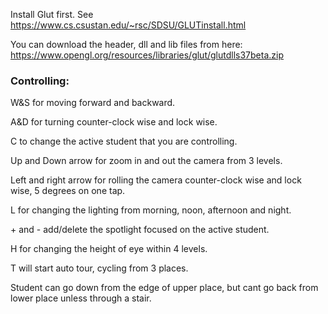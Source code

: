 Install Glut first. See https://www.cs.csustan.edu/~rsc/SDSU/GLUTinstall.html

You can download the header, dll and lib files from here: https://www.opengl.org/resources/libraries/glut/glutdlls37beta.zip

### Controlling: ### 
W&S for moving forward and backward.

A&D for turning counter-clock wise and lock wise.

C to change the active student that you are controlling.

Up and Down arrow for zoom in and out the camera from 3 levels.

Left and right arrow for rolling the camera counter-clock wise and lock wise, 5 degrees on one tap.

L for changing the lighting from morning, noon, afternoon and night.

\+ and - add/delete the spotlight focused on the active student.

H for changing the height of eye within 4 levels.

T will start auto tour, cycling from 3 places.

Student can go down from the edge of upper place, but cant go back from lower place unless through a stair.